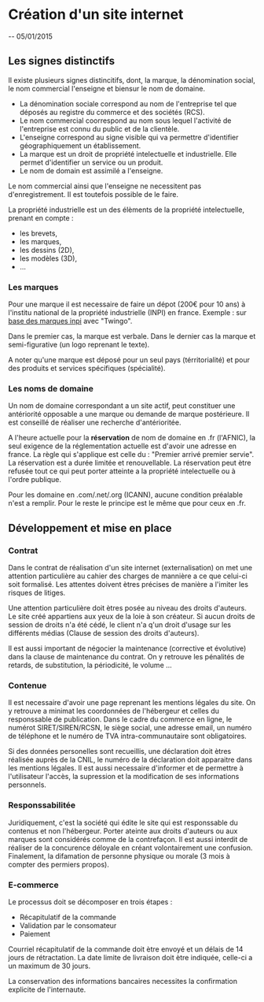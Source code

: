 # Création d'un site internet

-- 05/01/2015

## Les signes distinctifs
Il existe plusieurs signes distincitifs, dont, la marque, la dénomination social, le nom commercial l'enseigne et biensur le nom de domaine.

- La dénomination sociale correspond au nom de l'entreprise tel que déposés au registre du commerce et des sociétés (RCS).
- Le nom commercial coorrespond au nom sous lequel l'activité de l'entreprise est connu du public et de la clientèle.
-  L'enseigne correspond au signe visible qui va permettre d'identifier géographiquement un établissement.
- La marque est un droit de propriété intelectuelle et industrielle. Elle permet d'identifier un service ou un produit.
- Le nom de domain est assimilé a l'enseigne.

Le nom commercial ainsi que l'enseigne ne necessitent pas d'enregistrement. Il est toutefois possible de le faire.

La propriété industrielle est un des élèments de la propriété intelectuelle, prenant en compte :
- les brevets,
- les marques,
- les dessins (2D),
- les modèles (3D),
- ...

### Les marques

Pour une marque il est necessaire de faire un dépot (200€ pour 10 ans) à l'institu national de la propriété industrielle (INPI) en france. Exemple : sur [base des marques inpi](http://bases-marques.inpi.fr) avec "Twingo".

Dans le premier cas, la marque est verbale. Dans le dernier cas la marque et semi-figurative (un logo reprenant le texte).

A noter qu'une marque est déposé pour un seul pays (térritorialité) et pour des produits et services spécifiques (spécialité).

### Les noms de domaine
Un nom de domaine correspondant a un site actif, peut constituer une antériorité opposable a une marque ou demande de marque postérieure. Il est conseillé de réaliser une recherche d'antérioritée.

A l'heure actuelle pour la __réservation__ de nom de domaine en .fr (l'AFNIC), la seul exigence de la réglementation actuelle est d'avoir une adresse en france. La règle qui s'applique est celle du : "Premier arrivé premier servie". La réservation est a durée limitée et renouvellable. La réservation peut ètre refusée tout ce qui peut porter atteinte a la propriété intelectuelle ou à l'ordre publique.

Pour les domaine en .com/.net/.org (ICANN), aucune condition préalable n'est a remplir. Pour le reste le principe est le même que pour ceux en .fr.

## Développement et mise en place

### Contrat
Dans le contrat de réalisation d'un site internet (externalisation) on met une attention particulière au cahier des charges de mannière a ce que celui-ci soit formalisé. Les attentes doivent ètres précises de manière a l'imiter les risques de litiges.

Une attention particulière doit ètres posée au niveau des droits d'auteurs. Le site créé appartiens aux yeux de la loie à son créateur. Si aucun droits de session de droits n'a été cédé, le client n'a q'un droit d'usage sur les différents médias (Clause de session des droits d'auteurs).

Il est aussi important de négocier la maintenance (corrective et évolutive) dans la clause de maintenance du contrat. On y retrouve les pénalités de retards, de substitution, la périodicité, le volume ...

### Contenue
Il est necessaire d'avoir une page reprenant les mentions légales du site. On y retrouve a minimat les coordonnées de l'hébergeur et celles du responssable de publication. Dans le cadre du commerce en ligne, le numérot SIRET/SIREN/RCSN, le siège social, une adresse email, un numéro de téléphone et le numéro de TVA intra-communautaire sont obligatoires.

Si des données personelles sont recueillis, une déclaration doit ètres réalisée auprès de la CNIL, le numéro de la déclaration doit apparaitre dans les mentions légales. Il est aussi necessaire d'informer et de permettre à l'utilisateur l'accès, la supression et la modification de ses informations personnels.

### Responssabilitée
Juridiquement, c'est la société qui édite le site qui est responssable du contenus et non l'hébergeur. Porter ateinte aux droits d'auteurs ou aux marques sont considérés comme de la contrefaçon. Il est aussi interdit de réaliser de la concurence déloyale en créant volontairement une confusion. Finalement, la difamation de personne physique ou morale (3 mois à compter des permiers propos).

### E-commerce
Le processus doit se décomposer en trois étapes :
- Récapitulatif de la commande
- Validation par le consomateur
- Paiement

Courriel récapitulatif de la commande doit ètre envoyé et un délais de 14 jours de rétractation. La date limite de livraison doit ètre indiquée, celle-ci a un maximum de 30 jours.

La conservation des informations bancaires necessites la confirmation explicite de l'internaute.
